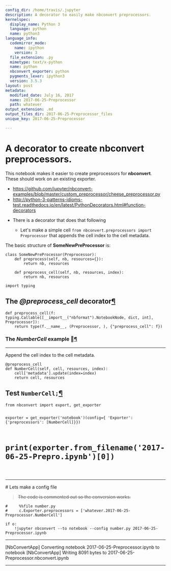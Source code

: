 ```yaml
---
config_dir: /home/travis/.jupyter
description: A decorator to easily make nbconvert preprocessors.
kernelspec:
  display_name: Python 3
  language: python
  name: python3
language_info:
  codemirror_mode:
    name: ipython
    version: 3
  file_extension: .py
  mimetype: text/x-python
  name: python
  nbconvert_exporter: python
  pygments_lexer: ipython3
  version: 3.5.3
layout: post
metadata:
  modified_date: July 16, 2017
  name: 2017-06-25-Preprocessor
  path: whatever
output_extension: .md
output_files_dir: 2017-06-25-Preprocessor_files
unique_key: 2017-06-25-Preprocessor

---
```


# A decorator to create nbconvert preprocessors.

This notebook makes it easier to create preprocessors for __nbconvert__.  These should work on an existing exporter.

* https://github.com/jupyter/nbconvert-examples/blob/master/custom_preprocessor/cheese_preprocessor.py
* http://python-3-patterns-idioms-test.readthedocs.io/en/latest/PythonDecorators.html#function-decorators




<div class="output_markdown rendered_html output_subarea ">
<ul>
<li><p>There is a decorator that does that following</p>
<ul>
<li>Let's make a simple cell <code>from nbconvert.preprocessors import Preprocessor</code> that appends the cell index to the cell metadata.</li>
</ul>
</li>
</ul>

</div>


<div class="output_markdown rendered_html output_subarea ">
<p>The basic structure of <strong>SomeNewPreProcessor</strong> is:</p>

<pre><code>class SomeNewPreProcessor(Preprocessor): 
    def preprocess(self, nb, resources={}):
        return nb, resources

    def preprocess_cell(self, nb, resources, index):
        return nb, resources</code></pre>

</div>


<div class="output_markdown rendered_html output_subarea ">

<pre><code>import typing</code></pre>

</div>


<div class="output_markdown rendered_html output_subarea ">
<h2 id="The-@preprocess_cell-decorator">The <em>@preprocess_cell</em> decorator<a class="anchor-link" href="#The-@preprocess_cell-decorator">&#182;</a></h2>
<pre><code>def preprocess_cell(f: typing.Callable[[__import__("nbformat").NotebookNode, dict, int], Preprocessor]):
    return type(f.__name__, (Preprocessor, ), {"preprocess_cell": f})</code></pre>

</div>


<div class="output_markdown rendered_html output_subarea ">
<h3 id="The-NumberCell-example-&#128640;">The <em>NumberCell</em> example &#128640;<a class="anchor-link" href="#The-NumberCell-example-&#128640;">&#182;</a></h3><hr>
<p>Append the cell index to the cell metadata.</p>

<pre><code>@preprocess_cell
def NumberCell(self, cell, resources, index):
    cell['metadata'].update(index=index)
    return cell, resources</code></pre>

</div>


<div class="output_markdown rendered_html output_subarea ">
<h2 id="Test-NumberCell;">Test <code>NumberCell;</code><a class="anchor-link" href="#Test-NumberCell;">&#182;</a></h2>
<pre><code>from nbconvert import export, get_exporter

exporter = get_exporter('notebook')(config={
    'Exporter': {'preprocessors': [NumberCell]}})

#         print(exporter.from_filename('2017-06-25-Prepro.ipynb')[0])

</code></pre>
<hr>

</div>
# Lets make a config file

> <del>The code is commented out so the conversion works.</del>


<div class="output_markdown rendered_html output_subarea ">

<pre><code>#     %%file number.py
#     c.Exporter.preprocessors = ['whatever.2017-06-25-Preprocessor.NumberCell']</code></pre>

</div>


<div class="output_markdown rendered_html output_subarea ">

<pre><code>if o: 
    !jupyter nbconvert --to notebook --config number.py 2017-06-25-Preprocessor.ipynb</code></pre>

</div>

---
[NbConvertApp] Converting notebook 2017-06-25-Preprocessor.ipynb to notebook
[NbConvertApp] Writing 8091 bytes to 2017-06-25-Preprocessor.nbconvert.ipynb

---
